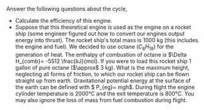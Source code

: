 Answer the following questions about the cycle,
* Calculate the efficiency of this engine.
* Suppose that this theoretical engine is used as the engine on a rocket ship (some engineer figured out how to convert  our engines output energy into thrust). The rocket ship's total mass is 1000 kg (this includes the engine and fuel). We decided to use octane ($C_8H_{18}$) for the generation of heat. The enthalpy of combustion of octane is $\Delta H_{comb}= -5512 \frac{kJ}{mol}. If you were to load this rocket ship 1 gallon of pure octane ($\approx$ 3 kg). What is the maximum height, neglecting all forms of friction, to which our rocket ship can be flown straight up from earth. Gravitational potential energy at the surface of the earth can be defined with $ P_{eg}= mgh$. During flight the engine cylinder temperature is 2000°C and the exit temperature is 800°C. You may also ignore the loss of mass from fuel combustion during flight.